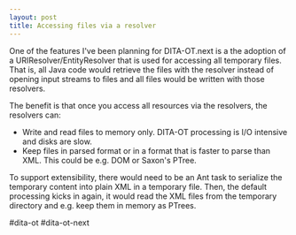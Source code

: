 ```yaml
---
layout: post
title: Accessing files via a resolver
---
```

One of the features I've been planning for DITA-OT.next is a the adoption of a URIResolver/EntityResolver that is used for accessing all temporary files. That is, all Java code would retrieve the files with the resolver instead of opening input streams to files and all files would be written with those resolvers.

The benefit is that once you access all resources via the resolvers, the resolvers can:

* Write and read files to memory only. DITA-OT processing is I/O intensive and disks are slow.
* Keep files in parsed format or in a format that is faster to parse than XML. This could be e.g. DOM or Saxon's PTree.

To support extensibility, there would need to be an Ant task to serialize the temporary content into plain XML in a temporary file. Then, the default processing kicks in again, it would read the XML files from the temporary directory and e.g. keep them in memory as PTrees.

\#dita-ot #dita-ot-next